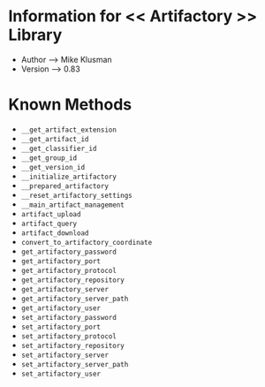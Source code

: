 # Information for << Artifactory >> Library

* Author --> Mike Klusman
* Version --> 0.83

# Known Methods

* `__get_artifact_extension`
* `__get_artifact_id`
* `__get_classifier_id`
* `__get_group_id`
* `__get_version_id`
* `__initialize_artifactory`
* `__prepared_artifactory`
* `__reset_artifactory_settings`
* `__main_artifact_management`
* `artifact_upload`
* `artifact_query`
* `artifact_download`
* `convert_to_artifactory_coordinate`
* `get_artifactory_password`
* `get_artifactory_port`
* `get_artifactory_protocol`
* `get_artifactory_repository`
* `get_artifactory_server`
* `get_artifactory_server_path`
* `get_artifactory_user`
* `set_artifactory_password`
* `set_artifactory_port`
* `set_artifactory_protocol`
* `set_artifactory_repository`
* `set_artifactory_server`
* `set_artifactory_server_path`
* `set_artifactory_user`
